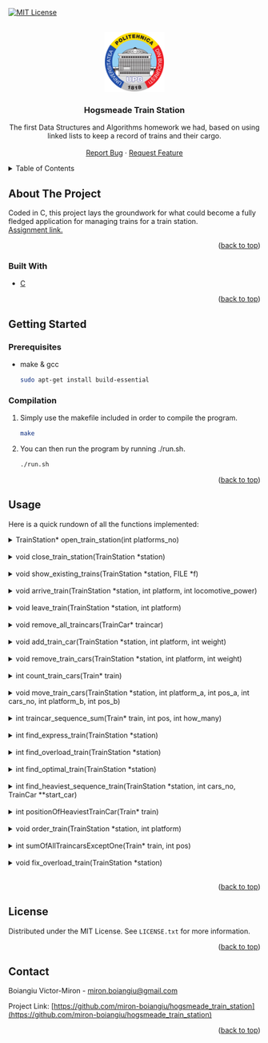 <div id="top"></div>

[![MIT License][license-shield]][license-url]



<!-- PROJECT LOGO -->
<br />
<div align="center">
  <a href="https://github.com/miron-boiangiu/hogsmeade_train_station">
    <img src="images/logo.png" alt="Logo" width="120" height="120">
  </a>

<h3 align="center">Hogsmeade Train Station</h3>

  <p align="center">
    The first Data Structures and Algorithms homework we had, based on using linked lists to keep a record of trains and their cargo. 
    <br />
    <br />
    <a href="https://github.com/miron-boiangiu/hogsmeade_train_station/issues">Report Bug</a>
    ·
    <a href="https://github.com/miron-boiangiu/hogsmeade_train_station/issues">Request Feature</a>
  </p>
</div>



<!-- TABLE OF CONTENTS -->
<details>
  <summary>Table of Contents</summary>
  <ol>
    <li>
      <a href="#about-the-project">About The Project</a>
      <ul>
        <li><a href="#built-with">Built With</a></li>
      </ul>
    </li>
    <li>
      <a href="#getting-started">Getting Started</a>
      <ul>
        <li><a href="#prerequisites">Prerequisites</a></li>
      </ul>
    </li>
    <li><a href="#usage">Usage</a></li>
    <li><a href="#license">License</a></li>
    <li><a href="#contact">Contact</a></li>
  </ol>
</details>



<!-- ABOUT THE PROJECT -->
## About The Project

Coded in C, this project lays the groundwork for what could become a fully fledged application for managing trains for a train station. 
<br>
<a href="https://github.com/miron-boiangiu/hogsmeade_train_station/blob/main/Tema1.pdf">Assignment link.</a>

<p align="right">(<a href="#top">back to top</a>)</p>



### Built With

* [C](http://www.open-std.org/jtc1/sc22/wg14/)

<p align="right">(<a href="#top">back to top</a>)</p>



<!-- GETTING STARTED -->
## Getting Started



### Prerequisites

* make & gcc
  ```sh
  sudo apt-get install build-essential
  ```

### Compilation

1. Simply use the makefile included in order to compile the program.
   ```sh
   make
   ```
2. You can then run the program by running ./run.sh.
   ```sh
   ./run.sh
   ```

<p align="right">(<a href="#top">back to top</a>)</p>



<!-- USAGE EXAMPLES -->
## Usage
Here is a quick rundown of all the functions implemented:
<br>

<details>
  <summary>TrainStation* open_train_station(int platforms_no)</summary>

```
allocates memory for a new train station
with the desired number of platforms on it. It also sets all of the pointers to Trains
to NULL by using calloc.
```

</details>
<br>

<details>
  <summary>void close_train_station(TrainStation *station)</summary>

```
deallocates memory for an existing train station
by removing all trains from it first (using leave_train(station, platform)) and then removing
the station itself.
```

</details>
<br>

<details>
  <summary>void show_existing_trains(TrainStation *station, FILE *f)</summary>

```
goes through all of the platforms
of a station and checks if there is a train on them. If there is, it first prints the train then
all of its traincars.
```

</details>
<br>

<details>
  <summary>void arrive_train(TrainStation *station, int platform, int locomotive_power)</summary>

```
if possible, allocates
memory for a train and puts it on the station at the platform specified, then sets it locomotive power.
It also has a pointer to the list of traincars, which starts as NULL.
```

</details>
<br>

<details>
  <summary>void leave_train(TrainStation *station, int platform)</summary>

```
deallocates memory for all the traincars associated
to a train and then the memory of the train itself, and sets the platform as being free by setting it
to NULL. This function uses the auxiliary function void remove_all_traincars(TrainCar* traincar).
```

</details>
<br>

<details>
  <summary>void remove_all_traincars(TrainCar* traincar)</summary>

```
recursive function which puts on the top of the stack
the last traincars, then removes them one by one. The last one removed is the first traincar. It is done
like so in order to maintain a path to the following traincars, which would be lost if we started by
removing the first traincar.
```

</details>
<br>

<details>
  <summary>void add_train_car(TrainStation *station, int platform, int weight)</summary>

```
checks if it is possible to add
a traincar to the respective train, and, if it is, allocates memory for it and puts it at the end
of the list of traincars.
```

</details>
<br>

<details>
  <summary>void remove_train_cars(TrainStation *station, int platform, int weight)</summary>

```
if there is a train on
that specific platform, checks for all the traincars if they have the undesired weight and then removes
them, constantly updating the list of traincars. It starts by checking if the first traincars have
the undesired weight and only moves on to the rest of the traincars when it is done with all of the ones
that have that weight in the beginning, because they require an update to the train's pointer to the
traincars as well.
```

</details>
<br>

<details>
  <summary>int count_train_cars(Train* train)</summary>

```
counts the number of traincars that a train points to. Nothing
interesting to see here. Seriously, stop reading, move along. Dude, why are you still reading this?
Also, do you seriously read the READMEs? I didn't expect you to, damn. This was the most difficult
function to write so far, it took me several attempts over several days over several banged heads
against the wall.
```

</details>
<br>

<details>
  <summary>void move_train_cars(TrainStation *station, int platform_a, int pos_a, 
int cars_no, int platform_b, int pos_b)</summary>

```
an absolutely disgusting piece of code that barely works.
First, it checks for a bunch of stuff that the function caller could get wrong and makes sure that
the move is actually possible. After wards, it takes a pointer to the traincars we need to move
and puts them in their respective place. It also rejoins the connection of the traincar before the ones
we removed to the one after the traincars we moved. This was, actually, the most difficult function
in all of this task.
```

</details>
<br>

<details>
  <summary>int traincar_sequence_sum(Train* train, int pos, int how_many)</summary>

```
another auxiliary function which
made my life so much easier and I'm glad I thought of it! It simply sums up <how_many> traincars
pointed to by the train, starting from the position <pos>. It is used in  all of the following functions,
by far the best investment of my life!
```

</details>
<br>

<details>
  <summary>int find_express_train(TrainStation *station)</summary>

```
using int traincar_sequence_sum() and count_train_cars(), 
it sums up the weight of the traincars of each train and checks if they have the biggest locomotive power
to traincars weight difference. It returns the platform number of the fastest train.
```
</details>
<br>

<details>
  <summary>int find_overload_train(TrainStation *station)</summary>

```
using int traincar_sequence_sum() and count_train_cars(), 
it sums up the weight of the traincars of each train and checks if the traincar can move. It returns the 
platform number of the overloaded train.
```
</details>
<br>

<details>
  <summary>int find_optimal_train(TrainStation *station)</summary>

```
calculates the difference between the train's power and its
traincars' weight for all of the trains on the platform. If they have the smallest difference so far, it 
remembers the platform the train was located at. At the end, it returns the train with the smallest difference
(that can still move).
```
</details>
<br>

<details>
  <summary>int find_heaviest_sequence_train(TrainStation *station, int cars_no, TrainCar **start_car)</summary>

```
this is where  
traincar_sequence_sum() really shines: the function goes through all of the trains and memorizes where
it found the heaviest sequence of <cars_no> traincars, in a similar fashion to the couple of functions before
this one.
```
</details>
<br>

<details>
  <summary>int positionOfHeaviestTrainCar(Train* train)</summary>

```
another auxiliary function I made! It goes
through the traincars of a train and returns the position of the heaviest one.
```
</details>
<br>

<details>
  <summary>void order_train(TrainStation *station, int platform)</summary>

```
it uses positionOfHeaviestTrainCar(Train* train) to check
which traincar is the heaviest one pointed to by a train and then moves it to a new sequence of traincars.
It does this for all of the traincars initially pointed to by the train, then makes the train point to the new
sequence of traincars.
```
</details>
<br>

<details>
  <summary>int sumOfAllTraincarsExceptOne(Train* train, int pos)</summary>

```
this is an auxiliary function that uses an auxiliary
function! Wow! It sums up the weight of all of the traincars EXCEPT the one at the specified position. 
```
</details>
<br>

<details>
  <summary>void fix_overload_train(TrainStation *station)</summary>

```
first, it uses find_overload_train() to see where we are going to
need to remove a traincar. Then, it goes through all of the traincars of it and uses sumOfAllTraincarsExceptOne()
to see if, by removing that one, the train can now move and if the weight moves is the largest one so far.
It then removes the traincar which made the train move the most weight.
```
</details>
<br>
<p align="right">(<a href="#top">back to top</a>)</p>



<!-- LICENSE -->
## License

Distributed under the MIT License. See `LICENSE.txt` for more information.

<p align="right">(<a href="#top">back to top</a>)</p>



<!-- CONTACT -->
## Contact

Boiangiu Victor-Miron - miron.boiangiu@gmail.com

Project Link: [https://github.com/miron-boiangiu/hogsmeade_train_station](https://github.com/miron-boiangiu/hogsmeade_train_station)

<p align="right">(<a href="#top">back to top</a>)</p>



<!-- MARKDOWN LINKS & IMAGES -->
<!-- https://www.markdownguide.org/basic-syntax/#reference-style-links -->
[contributors-shield]: https://img.shields.io/github/contributors/miron-boiangiu/hogsmeade_train_station.svg?style=for-the-badge
[contributors-url]:https://github.com/miron-boiangiu/hogsmeade_train_station/graphs/contributors
[forks-shield]: https://img.shields.io/github/forks/miron-boiangiu/hogsmeade_train_station.svg?style=for-the-badge
[forks-url]:https://github.com/miron-boiangiu/hogsmeade_train_station/network/members
[stars-shield]: https://img.shields.io/github/stars/miron-boiangiu/hogsmeade_train_station.svg?style=for-the-badge
[stars-url]:https://github.com/miron-boiangiu/hogsmeade_train_station/stargazers
[issues-shield]: https://img.shields.io/github/issues/miron-boiangiu/hogsmeade_train_station.svg?style=for-the-badge
[issues-url]:https://github.com/miron-boiangiu/hogsmeade_train_station/issues
[license-shield]: https://img.shields.io/github/license/miron-boiangiu/hogsmeade_train_station.svg?style=for-the-badge
[license-url]:https://github.com/miron-boiangiu/hogsmeade_train_station/blob/main/LICENSE
[linkedin-shield]: https://img.shields.io/badge/-LinkedIn-black.svg?style=for-the-badge&logo=linkedin&colorB=555
[linkedin-url]: https://linkedin.com/in/linkedin_username
[product-screenshot]: images/screenshot.png
